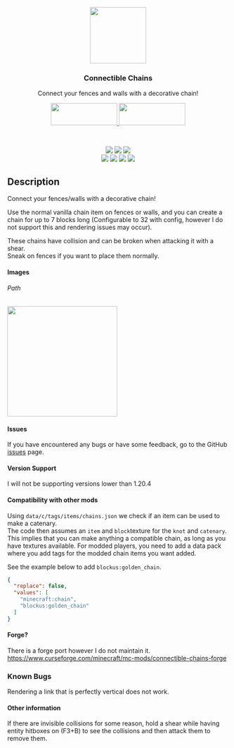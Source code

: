 <!--suppress HtmlDeprecatedAttribute, HtmlRequiredAltAttribute -->
<p align="center"><img src="https://raw.githubusercontent.com/legoatoom/ConnectibleChains/e86bbc4f4636e541a80c34099e0885ee99d6f793/src/main/resources/assets/logo.png" height="128"></p>
<h3 align="center">Connectible Chains</h3>
<p align="center">Connect your fences and walls with a decorative chain!</p>
<p align="center">
  <a title="Fabric API" href="https://github.com/FabricMC/fabric">
    <img src="https://i.imgur.com/Ol1Tcf8.png" width="151" height="50">
  </a>
  <a title="Cloth API" href="https://modrinth.com/mod/cloth-config">
    <img src="https://i.imgur.com/7weZ8uu.png" width="151" height="50">
  </a>
</p>
<br>
<p align="center">
      <a href="https://www.gnu.org/licenses/lgpl-3.0.en.html"><img src="https://img.shields.io/github/license/legoatoom/ConnectibleChains?style=for-the-badge"></a>
        <a href="https://github.com/legoatoom/ConnectibleChains/releases"><img src="https://img.shields.io/github/v/release/legoatoom/ConnectibleChains?style=for-the-badge"></a>
        <a href="https://github.com/legoatoom/ConnectibleChains/issues"><img src="https://img.shields.io/github/issues-raw/legoatoom/ConnectibleChains?style=for-the-badge"></a>
        <br>
        <a href="https://www.curseforge.com/minecraft/mc-mods/connectible-chains"><img src="https://img.shields.io/badge/dynamic/json?color=f16436&logo=curseforge&query=downloads.total&url=https://api.cfwidget.com/415681&label=fabric&cacheSeconds=86400&style=for-the-badge"></a>
  <a href="https://www.curseforge.com/minecraft/mc-mods/connectible-chains-forge"><img src="https://img.shields.io/badge/dynamic/json?color=f16436&logo=curseforge&query=downloads.total&url=https://api.cfwidget.com/418514&label=forge&cacheSeconds=86400&style=for-the-badge"></a>
        <a href="https://modrinth.com/mod/connectible_chains"><img src="https://img.shields.io/modrinth/dt/ykSfIgTw?logo=modrinth&logoColor=white&style=for-the-badge"></a>
        <a href="https://github.com/legoatoom/ConnectibleChains"><img src="https://img.shields.io/github/downloads/legoatoom/ConnectibleChains/total?logo=GitHub&style=for-the-badge"></a>
</p>


## Description
Connect your fences/walls with a decorative chain!

Use the normal vanilla chain item on fences or walls, and you can create a chain for up to 7 blocks long (Configurable to 32 with config, however I do not support this and rendering issues may occur).

These chains have collision and can be broken when attacking it with a shear. \
Sneak on fences if you want to place them normally.

#### Images
<h6>Path</h6>
<img src="https://raw.githubusercontent.com/legoatoom/ConnectibleChains/9c61b5c2fbe298f6dc01db78fd62d47bf363a673/src/main/resources/assets/images/2022-01-14_22.03.12.png" height="250px">


#### Issues
If you have encountered any bugs or have some feedback, go to the GitHub [issues](https://github.com/legoatoom/ConnectibleChains/issues) page.

#### Version Support
I will not be supporting versions lower than 1.20.4

#### Compatibility with other mods
Using `data/c/tags/items/chains.json` we check if an item can be used to make a catenary.\
The code then assumes an `item` and `block`texture for the `knot` and `catenary`. \
This implies that you can make anything a compatible chain, as long as you have textures available.
For modded players, you need to add a data pack where you  add tags for the modded chain items you want added.

See the example below to add `blockus:golden_chain`.
```json
{
  "replace": false,
  "values": [
    "minecraft:chain",
    "blockus:golden_chain"
  ]
}
```

#### Forge?
There is a forge port however I do not maintain it. \
https://www.curseforge.com/minecraft/mc-mods/connectible-chains-forge


### Known Bugs
Rendering a link that is perfectly vertical does not work.

#### Other information

If there are invisible collisions for some reason, hold a shear while
having entity hitboxes on (F3+B) to see the collisions and then attack them to remove them.
